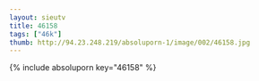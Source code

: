 ```yaml
--- 
layout: sieutv
title: 46158
tags: ["46k"]
thumb: http://94.23.248.219/absoluporn-1/image/002/46158.jpg
---
```

{% include absoluporn key="46158" %} 
